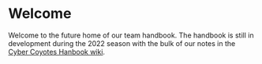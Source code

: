 # Welcome
Welcome to the future home of our team handbook. The handbook is still in development during the 2022 season with the bulk of our notes in the [Cyber Coyotes Hanbook wiki](https://github.com/CyberCoyotes/Handbook/wiki).
